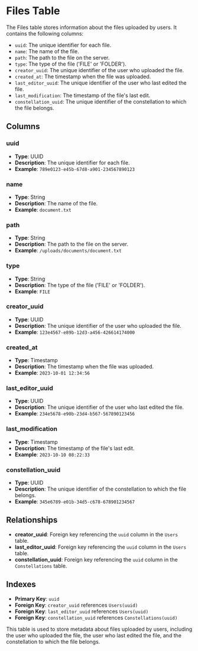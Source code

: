 # Files Table

The Files table stores information about the files uploaded by users. It contains the following columns:

- `uuid`: The unique identifier for each file.
- `name`: The name of the file.
- `path`: The path to the file on the server.
- `type`: The type of the file ('FILE' or 'FOLDER').
- `creator_uuid`: The unique identifier of the user who uploaded the file.
- `created_at`: The timestamp when the file was uploaded.
- `last_editor_uuid`: The unique identifier of the user who last edited the file.
- `last_modification`: The timestamp of the file's last edit.
- `constellation_uuid`: The unique identifier of the constellation to which the file belongs.

## Columns

### uuid
- **Type**: UUID
- **Description**: The unique identifier for each file.
- **Example**: `789e0123-e45b-67d8-a901-234567890123`

### name
- **Type**: String
- **Description**: The name of the file.
- **Example**: `document.txt`

### path
- **Type**: String
- **Description**: The path to the file on the server.
- **Example**: `/uploads/documents/document.txt`

### type
- **Type**: String
- **Description**: The type of the file ('FILE' or 'FOLDER').
- **Example**: `FILE`

### creator_uuid
- **Type**: UUID
- **Description**: The unique identifier of the user who uploaded the file.
- **Example**: `123e4567-e89b-12d3-a456-426614174000`

### created_at
- **Type**: Timestamp
- **Description**: The timestamp when the file was uploaded.
- **Example**: `2023-10-01 12:34:56`

### last_editor_uuid
- **Type**: UUID
- **Description**: The unique identifier of the user who last edited the file.
- **Example**: `234e5678-e90b-23d4-b567-567890123456`

### last_modification
- **Type**: Timestamp
- **Description**: The timestamp of the file's last edit.
- **Example**: `2023-10-10 08:22:33`

### constellation_uuid
- **Type**: UUID
- **Description**: The unique identifier of the constellation to which the file belongs.
- **Example**: `345e6789-e01b-34d5-c678-678901234567`

## Relationships

- **creator_uuid**: Foreign key referencing the `uuid` column in the `Users` table.
- **last_editor_uuid**: Foreign key referencing the `uuid` column in the `Users` table.
- **constellation_uuid**: Foreign key referencing the `uuid` column in the `Constellations` table.

## Indexes

- **Primary Key**: `uuid`
- **Foreign Key**: `creator_uuid` references `Users(uuid)`
- **Foreign Key**: `last_editor_uuid` references `Users(uuid)`
- **Foreign Key**: `constellation_uuid` references `Constellations(uuid)`

This table is used to store metadata about files uploaded by users, including the user who uploaded the file, the user who last edited the file, and the constellation to which the file belongs.